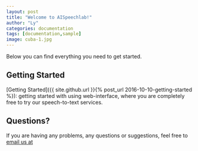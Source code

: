 ```yaml
---
layout: post
title: "Welcome to AISpeechlab!"
author: "Ly"
categories: documentation
tags: [documentation,sample]
image: cuba-1.jpg
---
```


Below you can find everything you need to get started.

## Getting Started

[Getting Started]({{ site.github.url }}{% post_url 2016-10-10-getting-started %}): getting started with using web-interface, where you are completely free to try our speech-to-text services.


## Questions?

If you are having any problems, any questions or suggestions, feel free to [email us at]()
